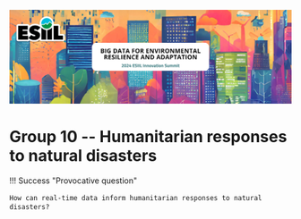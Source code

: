 ![](./assets/esiil_content/Summit_Header.png)

# Group 10 -- Humanitarian responses to natural disasters

!!! Success "Provocative question"

    How can real-time data inform humanitarian responses to natural disasters?




